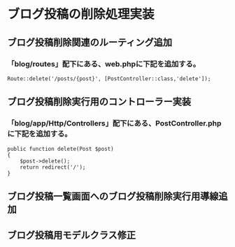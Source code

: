 # ブログ投稿の削除処理実装

## ブログ投稿削除関連のルーティング追加
### 「blog/routes」配下にある、web.phpに下記を追加する。

    Route::delete('/posts/{post}', [PostController::class,'delete']);

## ブログ投稿削除実行用のコントローラー実装
### 「blog/app/Http/Controllers」配下にある、PostController.phpに下記を追加する。

    public function delete(Post $post)
    {
        $post->delete();
        return redirect('/');
    }

## ブログ投稿一覧画面へのブログ投稿削除実行用導線追加

## ブログ投稿用モデルクラス修正
